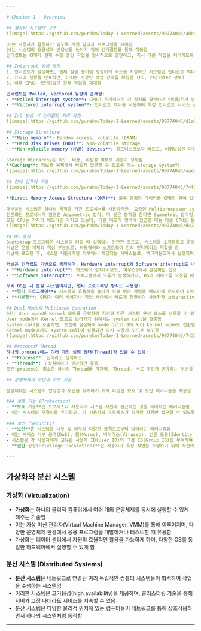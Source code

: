 ```yaml
---

# Chapter 1 - Overview

## 컴퓨터 시스템의 구조
![image](https://github.com/purekm/Today-I-Learned/assets/90774046/4dd612a8-5841-45e5-bacd-1785d49c2067)

OS는 사용자가 활용하기 쉽도록 자원 할당과 프로그램을 제어함  
OS는 시스템의 효율성과 반응성을 높이기 위해 인터럽트를 통해 작동함  
인터럽트는 CPU가 현재 수행 중인 작업을 일시적으로 중단하고, 즉시 다른 작업을 처리하도록 하는 메커니즘임  

## Interrupt 발생 과정
1. 인터럽트가 발생하면, 현재 실행 중이던 명령어의 주소를 저장하고 시스템은 인터럽트 벡터를 통해 적절한 인터럽트 서비스 루틴(ISR)으로 제어를 넘김
2. ISR이 실행을 완료하면, CPU는 저장된 작업 상태를 복원함 (PC, register 정보)
3. 이후 CPU는 중단되었던 원래 작업을 재개함

인터럽트는 Polled, Vectored 유형이 존재함:
- **Polled interrupt system**: CPU가 주기적으로 각 장치를 확인하여 인터럽트가 발생했는지 검사함
- **Vectored interrupt system**: 인터럽트 벡터를 사용하여 특정 인터럽트 서비스 루틴을 바로 호출함

## I/O 발생 시 인터럽트 처리 과정
![image](https://github.com/purekm/Today-I-Learned/assets/90774046/d1a8f033-27f5-47e1-8964-2982238760d6)

## Storage Structure
- **Main memory**: Random access, volatile (DRAM)
- **Hard Disk Drives (HDD)**: Non-volatile storage
- **Non-volatile memory (NVM) devices**: 하드디스크보다 빠르고, 비휘발성인 다양한 장치들

Storage Hierarchy는 속도, 비용, 휘발성 여부로 계층이 정해짐  
**Caching**: 정보를 복제해서 빠르게 접근할 수 있도록 하는 storage system임  
![image](https://github.com/purekm/Today-I-Learned/assets/90774046/aae2e88d-4515-4fd7-8643-bddf17231cc0)

## 현대 컴퓨터 구조
![image](https://github.com/purekm/Today-I-Learned/assets/90774046/74fb5cb6-1189-4761-bff5-22f6132bedde)

**Direct Memory Access Structure (DMA)**: 블록 단위의 데이터를 CPU의 관여 없이 메모리에 한 번에 옮기고 난 이후에 CPU에게 후 보고하는 방식으로, 인터럽트는 블록 단위로 발생함

대부분의 시스템은 하나의 목적을 가진 프로세서를 사용하지만, 요즘엔 Multiprocessor system이 많아지고 있음  
전문화된 프로세서가 있으면 Asymmetric 방식, 다 같은 동작을 한다면 Symmetric 방식임  
모든 CPU는 각자의 메모리를 가지고 있는데, 다른 메모리 영역에 접근할 때는 다른 CPU를 통해서 접근해야 함  
![image](https://github.com/purekm/Today-I-Learned/assets/90774046/d470412f-887d-4040-9ccd-6ea1afe5be6a)

## OS 동작
Bootstrap 프로그램은 시스템이 켜질 때 실행되는 간단한 코드로, 시스템을 초기화하고 운영 체제의 핵심 부분인 커널을 메모리에 로드함  
커널은 운영 체제의 핵심 부분으로, 하드웨어와 소프트웨어 간의 인터페이스 역할을 함  
커널이 로드된 후, 시스템 데몬(커널 외부에서 제공되는 서비스들로, 백그라운드에서 실행되며 시스템의 다양한 기능 제공)들이 시작됨  

커널은 인터럽트 기반으로 동작하며, Hardware interrupt와 Software interrupt로 나뉨:
- **Hardware interrupt**: 하드웨어 장치(키보드, 마우스)에서 발생하는 신호
- **Software interrupt**: 프로그램에서 오류가 발생하거나, OS의 서비스를 요청할 때 발생

우리 OS는 시 분할 시스템이지만, 멀티 프로그래밍 방식도 사용함:
- **멀티 프로그래밍**: 시스템의 효율성을 높이기 위해 여러 작업을 메모리에 로드하여 CPU가 항상 작업을 실행하도록 함
- **시분할**: CPU가 여러 사용자나 작업 사이에서 빠르게 전환하여 사용자가 interactive하게 시스템을 사용할 수 있도록 함

## Dual-Mode와 Multimode Operation
OS는 User mode와 Kernel 모드를 운영하여 자신과 다른 시스템 구성 요소를 보호할 수 있음  
User mode에서 Kernel 모드로 넘어가기 위해서는 system call을 호출함  
System call을 호출하면, 트랩이 발생하여 mode bit가 0이 되어 kernel mode로 전환됨  
Kernel mode에서도 system call이 실행되면 다시 사용자 모드로 복귀함  
![image](https://github.com/purekm/Today-I-Learned/assets/90774046/7435039b-0cf9-4dab-a289-2e4ba18bb8ae)

## Process와 Thread
하나의 process에는 여러 개의 실행 형태(Thread)가 있을 수 있음:
- **Process**: 집이라고 생각하고
- **Thread**: 구성원이라고 생각하면 좋음
모든 process는 최소한 하나의 Thread를 가지며, Thread는 서로 무언가 공유하는 부분을 가짐

## 운영체제의 보안과 보호 기능

운영체제는 시스템의 안정성과 보안을 유지하기 위해 다양한 보호 및 보안 메커니즘을 제공함

### 보호 기능 (Protection)
- **보호 기능**은 프로세스나 사용자가 시스템 자원에 접근하는 것을 제어하는 메커니즘임
- 이는 시스템의 무결성을 유지하고, 각 사용자와 프로세스가 허가된 자원만 접근할 수 있도록 함

### 보안 (Security)
- **보안**은 시스템을 내부 및 외부의 다양한 공격으로부터 방어하는 메커니즘임
- 이는 서비스 거부 공격(DoS), 웜(Worms), 바이러스(Viruses), 신원 도용(Identity Theft) 등과 같은 위협에 대응함
- 시스템은 각 사용자에게 고유한 사용자 ID(User ID)와 그룹 ID(Group ID)를 부여하여 접근 권한을 관리함
- **권한 상승(Privilege Escalation)**은 사용자가 특정 작업을 수행하기 위해 자신의 권한을 일시적으로 더 높은 권한으로 변경하는 메커니즘임

---
```


## 가상화와 분산 시스템

### 가상화 (Virtualization)
- **가상화**는 하나의 물리적 컴퓨터에서 여러 개의 운영체제를 동시에 실행할 수 있게 해주는 기술임
- 이는 가상 머신 관리자(Virtual Machine Manager, VMM)를 통해 이루어지며, 다양한 운영체제 환경에서 응용 프로그램을 개발하거나 테스트할 때 유용함
- 가상화는 데이터 센터에서 자원의 효율적인 활용을 가능하게 하며, 다양한 OS를 동일한 하드웨어에서 실행할 수 있게 함

### 분산 시스템 (Distributed Systems)
- **분산 시스템**은 네트워크로 연결된 여러 독립적인 컴퓨터 시스템들이 협력하여 작업을 수행하는 시스템임
- 이러한 시스템은 고가용성(high availability)을 제공하며, 클러스터링 기술을 통해 서버가 고장 나더라도 서비스를 지속할 수 있음
- 분산 시스템은 다양한 물리적 위치에 있는 컴퓨터들이 네트워크를 통해 상호작용하면서 하나의 시스템처럼 동작함

---